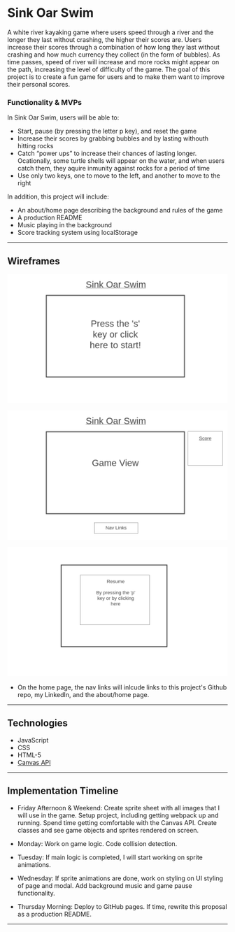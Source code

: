 # Sink Oar Swim

A white river kayaking game where users speed through a river and the longer they last without crashing, the higher their scores are. Users increase their scores through a combination of how long they last without crashing and how much currency they collect (in the form of bubbles). As time passes, speed of river will increase and more rocks might appear on the path, increasing the level of difficulty of the game. The goal of this project is to create a fun game for users and to make them want to improve their personal scores.

### Functionality & MVPs

In Sink Oar Swim, users will be able to:

- Start, pause (by pressing the letter p key), and reset the game
- Increase their scores by grabbing bubbles and by lasting withouth hitting rocks
- Catch “power ups” to increase their chances of lasting longer. Ocationally, some turtle shells will appear on the water, and when users catch them, they aquire inmunity against rocks for a period of time
- Use only two keys, one to move to the left, and another to move to the right

In addition, this project will include:

- An about/home page describing the background and rules of the game
- A production README
- Music playing in the background
- Score tracking system using localStorage

---

## Wireframes

![home page](/assets/images/3-Home-page.png)

![game view](/assets/images/1-Game-view.png)

![pause modal](/assets/images/2-Pause-modal.png)

- On the home page, the nav links will inlcude links to this project's Github repo, my LinkedIn, and the about/home page.

---

## Technologies

-   JavaScript
-   CSS
-   HTML-5
-   [Canvas API](https://developer.mozilla.org/en-US/docs/Web/API/Canvas_API)

---

## Implementation Timeline

- Friday Afternoon & Weekend: Create sprite sheet with all images that I will use in the game. Setup project, including getting webpack up and running. Spend time getting comfortable with the Canvas API. Create classes and see game objects and sprites rendered on screen.

- Monday: Work on game logic. Code collision detection.

- Tuesday: If main logic is completed, I will start working on sprite animations.

- Wednesday: If sprite animations are done, work on styling on UI styling of page and modal. Add background music and game pause functionality.

- Thursday Morning: Deploy to GitHub pages. If time, rewrite this proposal as a production README.

---